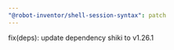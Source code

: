 ```yaml
---
"@robot-inventor/shell-session-syntax": patch
---
```


fix(deps): update dependency shiki to v1.26.1
